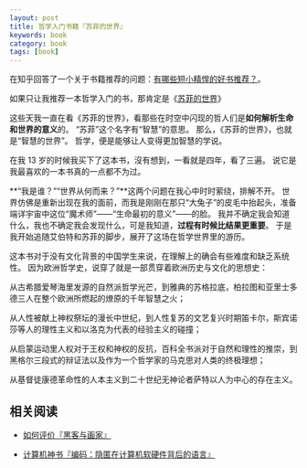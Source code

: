```yaml
---
layout: post
title: 哲学入门书籍『苏菲的世界』
keywords: book
category: book
tags: [book]
---
```


在知乎回答了一个关于书籍推荐的问题：[有哪些短小精悍的好书推荐？](http://www.zhihu.com/question/20567389/answer/16619056)。

如果只让我推荐一本哲学入门的书，那肯定是《[苏菲的世界](https://www.amazon.cn/gp/product/B0011F5QPC/ref=as_li_ss_tl?ie=UTF8&camp=536&creative=3132&creativeASIN=B0011F5QPC&linkCode=as2&tag=cfjh-23)》

这些天我一直在看《苏菲的世界》，看那些在时空中闪现的哲人们是**如何解析生命和世界的意义**的。
“苏菲”这个名字有“智慧”的意思。
那么，《苏菲的世界》，也就是“智慧的世界”。
哲学，便是能够让人变得更加智慧的学说。 

在我 13 岁的时候我买下了这本书，沒有想到，一看就是四年，看了三遍。
说它是我最喜欢的一本书真的一点都不为过。 

**“我是谁？”“世界从何而来？”**这两个问题在我心中时时萦绕，排解不开。
世界仿佛是重新出现在我的面前，而我是刚刚在那只“大兔子”的皮毛中抬起头，准备端详宇宙中这位“魔术师”——“生命最初的意义”——的脸。
我并不确定我会知道什么，我也不确定我会发现什么，可是我知道，**过程有时候比结果更重要**。
于是我开始追随艾伯特和苏菲的脚步，展开了这场在哲学世界里的游历。 

这本书对于没有文化背景的中国学生来说，在理解上的确会有些难度和缺乏系统性。
因为欧洲哲学史，说穿了就是一部贯穿着欧洲历史与文化的思想史： 

从古希腊爱琴海里发源的自然派哲学光芒，到雅典的苏格拉底，柏拉图和亚里士多德三人在整个欧洲所燃起的燎原的千年智慧之火； 

从人性被献上神权祭坛的漫长中世纪，到人性复苏的文艺复兴时期笛卡尔，斯宾诺莎等人的理性主义和以洛克为代表的经验主义的碰撞； 

从启蒙运动里人权对于王权和神权的反抗，百科全书派对于自然和理性的推崇，到黑格尔三段式的辩证法以及作为一个哲学家的马克思对人类的终极理想； 

从基督徒康德革命性的人本主义到二十世纪无神论者萨特以人为中心的存在主义。

## 相关阅读

* [如何评价『黑客与画家』](https://justjavac.com/book/2012/11/01/how-to-evaluate-the-hackers-and-painters.html)

* [计算机神书『编码：隐匿在计算机软硬件背后的语言』](https://justjavac.com/book/2013/04/21/code-the-hidden-language-of-computer-hardware-and-software.htm)